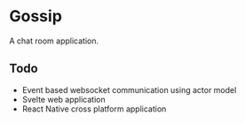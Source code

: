 # Gossip

A chat room application.

## Todo

- Event based websocket communication using actor model
- Svelte web application
- React Native cross platform application
